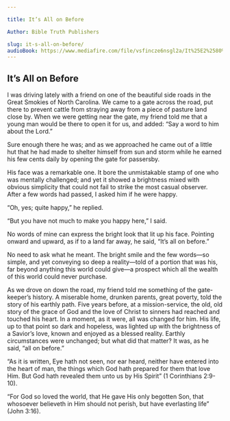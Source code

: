 ```yaml
---

title: It’s All on Before

Author: Bible Truth Publishers

slug: it-s-all-on-before/
audioBook: https://www.mediafire.com/file/vsfincze6nsgl2a/It%25E2%2580%2599s_All_on_Before.mp3/file
---
```




## It’s All on Before

I was driving lately with a friend on one of the beautiful side roads in the Great Smokies of North Carolina. We came to a gate across the road, put there to prevent cattle from straying away from a piece of pasture land close by. When we were getting near the gate, my friend told me that a young man would be there to open it for us, and added: “Say a word to him about the Lord.”

Sure enough there he was; and as we approached he came out of a little hut that he had made to shelter himself from sun and storm while he earned his few cents daily by opening the gate for passersby.

His face was a remarkable one. It bore the unmistakable stamp of one who was mentally challenged; and yet it showed a brightness mixed with obvious simplicity that could not fail to strike the most casual observer. After a few words had passed, I asked him if he were happy.

“Oh, yes; quite happy,” he replied.

“But you have not much to make you happy here,” I said.

No words of mine can express the bright look that lit up his face. Pointing onward and upward, as if to a land far away, he said, “It’s all on before.”

No need to ask what he meant. The bright smile and the few words—so simple, and yet conveying so deep a reality—told of a portion that was his, far beyond anything this world could give—a prospect which all the wealth of this world could never purchase.

As we drove on down the road, my friend told me something of the gate-keeper’s history. A miserable home, drunken parents, great poverty, told the story of his earthly path. Five years before, at a mission-service, the old, old story of the grace of God and the love of Christ to sinners had reached and touched his heart. In a moment, as it were, all was changed for him. His life, up to that point so dark and hopeless, was lighted up with the brightness of a Savior’s love, known and enjoyed as a blessed reality. Earthly circumstances were unchanged; but what did that matter? It was, as he said, “all on before.”

“As it is written, Eye hath not seen, nor ear heard, neither have entered into the heart of man, the things which God hath prepared for them that love Him. But God hath revealed them unto us by His Spirit” (1 Corinthians 2:9-10).

“For God so loved the world, that He gave His only begotten Son, that whosoever believeth in Him should not perish, but have everlasting life” (John 3:16).